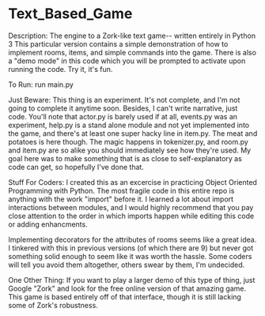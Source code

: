 Text_Based_Game
===============

Description:
The engine to a Zork-like text game-- written entirely in Python 3
This particular version contains a simple demonstration of how to implement rooms, items, and simple commands into the game. There is also a "demo mode" in this code which you will be prompted to activate upon running the code. Try it, it's fun.


To Run: 
run main.py


Just Beware:
This thing is an experiment. It's not complete, and I'm not going to complete it anytime soon. Besides, I can't write narrative, just code. You'll note that actor.py is barely used if at all, events.py was an experiment, help.py is a stand alone module and not yet implemented into the game, and there's at least one super hacky line in item.py. The meat and potatoes is here though. The magic happens in tokenizer.py, and room.py and item.py are so alike you should immediately see how they're used. My goal here was to make something that is as close to self-explanatory as code can get, so hopefully I've done that.


Stuff For Coders:
I created this as an excercise in practicing Object Oriented Programming with Python. The most fragile code in this entire repo is anything with the work "import" before it. I learned a lot about import interactions between modules, and I would highly recommend that you pay close attention to the order in which imports happen while editing this code or adding enhancments.

Implementing decorators for the attributes of rooms seems like a great idea. I tinkered with this in previous versions (of which there are 9) but never got something solid enough to seem like it was worth the hassle. Some coders will tell you avoid them altogether, others swear by them, I'm undecided.


One Other Thing:
If you want to play a larger demo of this type of thing, just Google "Zork" and look for the free online version of that amazing game. This game is based entirely off of that interface, though it is still lacking some of Zork's robustness.

